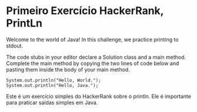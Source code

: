 # Primeiro Exercício HackerRank, PrintLn

Welcome to the world of Java! In this challenge, we practice printing to stdout.

The code stubs in your editor declare a Solution class and a main method. Complete the main method by copying the two lines of code below and pasting them inside the body of your main method.

```
System.out.println("Hello, World.");
System.out.println("Hello, Java.");
```

Este é um exercício simples do HackerRank sobre o println. Ele é importante para praticar saídas simples em Java.